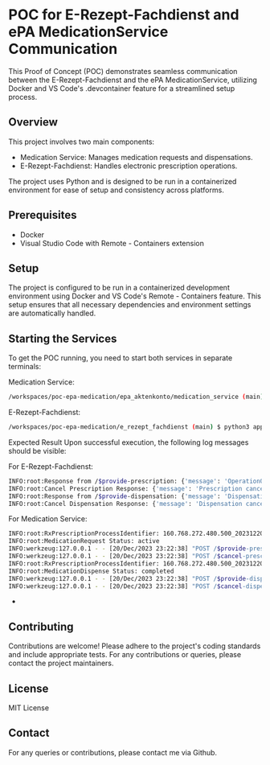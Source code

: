 # POC for E-Rezept-Fachdienst and ePA MedicationService Communication

This Proof of Concept (POC) demonstrates seamless communication between the E-Rezept-Fachdienst and the ePA MedicationService, utilizing Docker and VS Code's .devcontainer feature for a streamlined setup process.

## Overview

This project involves two main components:

- Medication Service: Manages medication requests and dispensations.
- E-Rezept-Fachdienst: Handles electronic prescription operations.

The project uses Python and is designed to be run in a containerized environment for ease of setup and consistency across platforms.

## Prerequisites

- Docker
- Visual Studio Code with Remote - Containers extension

## Setup

The project is configured to be run in a containerized development environment using Docker and VS Code's Remote - Containers feature. This setup ensures that all necessary dependencies and environment settings are automatically handled.

## Starting the Services

To get the POC running, you need to start both services in separate terminals:

Medication Service:

```bash
/workspaces/poc-epa-medication/epa_aktenkonto/medication_service (main) $ python app.py
```

E-Rezept-Fachdienst:
```bash
/workspaces/poc-epa-medication/e_rezept_fachdienst (main) $ python3 app.py
```

Expected Result
Upon successful execution, the following log messages should be visible:

For E-Rezept-Fachdienst:
```bash
INFO:root:Response from /$provide-prescription: {'message': 'OperationOutcome (success)'}
INFO:root:Cancel Prescription Response: {'message': 'Prescription cancelled successfully'}
INFO:root:Response from /$provide-dispensation: {'message': 'Dispensation provided successfully'}
INFO:root:Cancel Dispensation Response: {'message': 'Dispensation cancelled successfully'}
```

For Medication Service:
```bash
INFO:root:RxPrescriptionProcessIdentifier: 160.768.272.480.500_20231220
INFO:root:MedicationRequest Status: active
INFO:werkzeug:127.0.0.1 - - [20/Dec/2023 23:22:38] "POST /$provide-prescription HTTP/1.1" 200 -
INFO:werkzeug:127.0.0.1 - - [20/Dec/2023 23:22:38] "POST /$cancel-prescription HTTP/1.1" 200 -
INFO:root:RxPrescriptionProcessIdentifier: 160.768.272.480.500_20231220
INFO:root:MedicationDispense Status: completed
INFO:werkzeug:127.0.0.1 - - [20/Dec/2023 23:22:38] "POST /$provide-dispensation HTTP/1.1" 200 -
INFO:werkzeug:127.0.0.1 - - [20/Dec/2023 23:22:38] "POST /$cancel-dispensation HTTP/1.1" 200 -
```
-
## Contributing
Contributions are welcome! Please adhere to the project's coding standards and include appropriate tests. For any contributions or queries, please contact the project maintainers.

## License
MIT License

## Contact
For any queries or contributions, please contact me via Github.